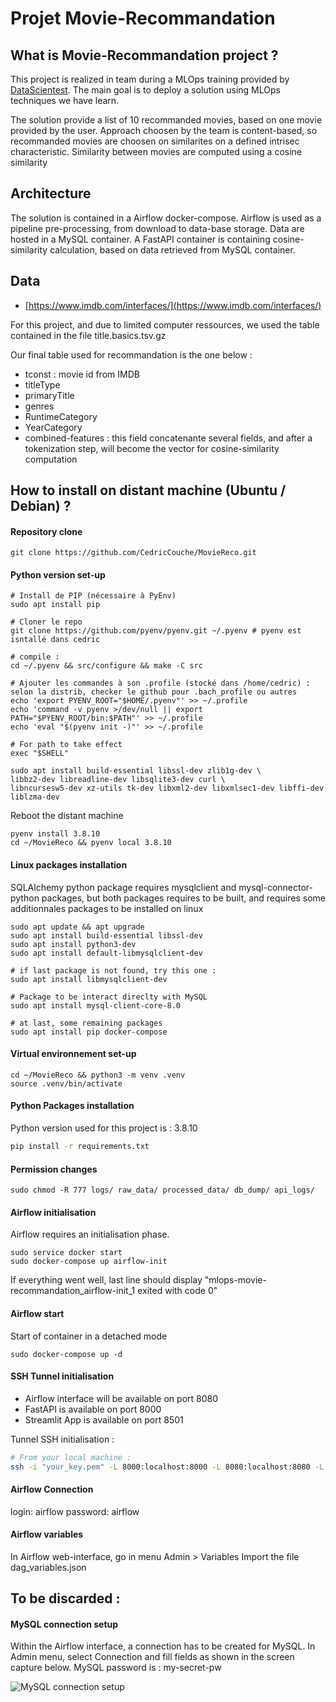 # Projet Movie-Recommandation


## What is Movie-Recommandation project ?

This project is realized in team during a MLOps training provided by [DataScientest](https://datascientest.com/).
The main goal is to deploy a solution using MLOps techniques we have learn.

The solution provide a list of 10 recommanded movies, based on one movie provided by the user.
Approach choosen by the team is content-based, so recommanded movies are choosen on similarites on a defined intrisec characteristic.
Similarity between movies are computed using a cosine similarity


## Architecture

The solution is contained in a Airflow docker-compose.
Airflow is used as a pipeline pre-processing, from download to data-base storage.
Data are hosted in a MySQL container.
A FastAPI container is containing cosine-similarity calculation, based on data retrieved from MySQL container.


## Data

- [https://www.imdb.com/interfaces/](https://www.imdb.com/interfaces/)

For this project, and due to limited computer ressources, we used the table contained in the file title.basics.tsv.gz

Our final table used for recommandation is the one below :
- tconst : movie id from IMDB
- titleType
- primaryTitle
- genres
- RuntimeCategory
- YearCategory 
- combined-features : this field concatenante several fields, and after a tokenization step, will become the vector for cosine-similarity computation



## How to install on distant machine (Ubuntu / Debian) ?

#### Repository clone

``` 
git clone https://github.com/CedricCouche/MovieReco.git
```

#### Python version set-up

```
# Install de PIP (nécessaire à PyEnv)
sudo apt install pip

# Cloner le repo
git clone https://github.com/pyenv/pyenv.git ~/.pyenv # pyenv est isntallé dans cedric

# compile :
cd ~/.pyenv && src/configure && make -C src

# Ajouter les commandes à son .profile (stocké dans /home/cedric) : selon la distrib, checker le github pour .bach_profile ou autres
echo 'export PYENV_ROOT="$HOME/.pyenv"' >> ~/.profile
echo 'command -v pyenv >/dev/null || export PATH="$PYENV_ROOT/bin:$PATH"' >> ~/.profile
echo 'eval "$(pyenv init -)"' >> ~/.profile

# For path to take effect
exec "$SHELL"

sudo apt install build-essential libssl-dev zlib1g-dev \
libbz2-dev libreadline-dev libsqlite3-dev curl \
libncursesw5-dev xz-utils tk-dev libxml2-dev libxmlsec1-dev libffi-dev liblzma-dev
```

Reboot the distant machine

```
pyenv install 3.8.10
cd ~/MovieReco && pyenv local 3.8.10
```

#### Linux packages installation

SQLAlchemy python package requires  mysqlclient and  mysql-connector-python packages, but both packages requires to be built, and requires some additionnales packages to be installed on linux

```
sudo apt update && apt upgrade
sudo apt install build-essential libssl-dev
sudo apt install python3-dev
sudo apt install default-libmysqlclient-dev

# if last package is not found, try this one : 
sudo apt install libmysqlclient-dev

# Package to be interact direclty with MySQL
sudo apt install mysql-client-core-8.0

# at last, some remaining packages
sudo apt install pip docker-compose
```

#### Virtual environnement set-up

```
cd ~/MovieReco && python3 -m venv .venv
source .venv/bin/activate
```

#### Python Packages installation

Python version used for this project is : 3.8.10

``` bash
pip install -r requirements.txt
```


#### Permission changes

```
sudo chmod -R 777 logs/ raw_data/ processed_data/ db_dump/ api_logs/
```

#### Airflow initialisation

Airflow requires an initialisation phase.

```
sudo service docker start
sudo docker-compose up airflow-init
```

If everything went well, last line should display "mlops-movie-recommandation_airflow-init_1 exited with code 0"

#### Airflow start

Start of container in a detached mode
```
sudo docker-compose up -d
```

#### SSH Tunnel initialisation

- Airflow interface will be available on port 8080
- FastAPI is available on port 8000
- Streamlit App is available on port 8501

Tunnel SSH initialisation :
``` bash
# From your local machine :
ssh -i "your_key.pem" -L 8000:localhost:8000 -L 8080:localhost:8080 -L 8501:localhost:8501 user@server-ip-address

```

#### Airflow Connection

login: airflow
password: airflow

#### Airflow variables

In Airflow web-interface, go in menu Admin > Variables
Import the file dag_variables.json



## To be discarded : 

#### MySQL connection setup

Within the Airflow interface, a connection has to be created for MySQL.
In Admin menu, select Connection and fill fields as shown in the screen capture below.
MySQL password is : my-secret-pw

![MySQL connection setup](./images/mysql_connection_creation.png)

